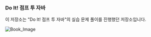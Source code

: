 ### Do It! 점프 투 자바

이 저장소는 "Do It! 점프 투 자바"의 실습 문제 풀이를 진행했던 저장소입니다.

<img src="https://contents.kyobobook.co.kr/sih/fit-in/458x0/pdt/9791163034872.jpg" alt="Book_Image">

